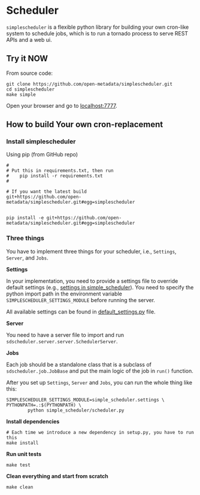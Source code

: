 # Scheduler

``simplescheduler`` is a flexible python library for building your own cron-like system to schedule jobs, which is to run a tornado process to serve REST APIs and a web ui.



## Try it NOW

From source code:

    git clone https://github.com/open-metadata/simplescheduler.git
    cd simplescheduler
    make simple

Open your browser and go to [localhost:7777](http://localhost:7777). 

## How to build Your own cron-replacement

### Install simplescheduler
Using pip (from GitHub repo)

    #
    # Put this in requirements.txt, then run
    #    pip install -r requirements.txt
    #

    # If you want the latest build
    git+https://github.com/open-metadata/simplescheduler.git#egg=simplescheduler

    
    pip install -e git+https://github.com/open-metadata/simplescheduler.git#egg=simplescheduler

### Three things

You have to implement three things for your scheduler, i.e., ``Settings``, ``Server``, and ``Jobs``.

**Settings**

In your implementation, you need to provide a settings file to override default settings (e.g., [settings in simple_scheduler](https://github.com/Open-Metadata/simplescheduler/blob/master/simple_scheduler/settings.py)). You need to specify the python import path in the environment variable ``SIMPLESCHEDULER_SETTINGS_MODULE`` before running the server.

All available settings can be found in [default_settings.py](https://github.com/Open-Metadata/simplescheduler/blob/master/simplescheduler/default_settings.py) file.

**Server**

You need to have a server file to import and run ``sdscheduler.server.server.SchedulerServer``.

**Jobs**

Each job should be a standalone class that is a subclass of ``sdscheduler.job.JobBase`` and put the main logic of the job in ``run()`` function.

After you set up ``Settings``, ``Server`` and ``Jobs``, you can run the whole thing like this:

    SIMPLESCHEDULER_SETTINGS_MODULE=simple_scheduler.settings \
    PYTHONPATH=.:$(PYTHONPATH) \
		    python simple_scheduler/scheduler.py
		  
**Install dependencies**

    # Each time we introduce a new dependency in setup.py, you have to run this
    make install

**Run unit tests**

    make test
    
**Clean everything and start from scratch**
    
    make clean




    
